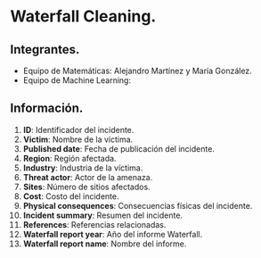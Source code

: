 # Waterfall Cleaning.
## Integrantes.
- Equipo de Matemáticas: Alejandro Martínez y María González.
- Equipo de Machine Learning:

## Información.
1. **ID**: Identificador del incidente.
2. **Victim**: Nombre de la víctima.
3. **Published date**: Fecha de publicación del incidente.
4. **Region**: Región afectada.
5. **Industry**: Industria de la víctima.
6. **Threat actor**: Actor de la amenaza.
7. **Sites**: Número de sitios afectados.
8. **Cost**: Costo del incidente.
9. **Physical consequences**: Consecuencias físicas del incidente.
10. **Incident summary**: Resumen del incidente.
11. **References**: Referencias relacionadas.
12. **Waterfall report year**: Año del informe Waterfall.
13. **Waterfall report name**: Nombre del informe.
